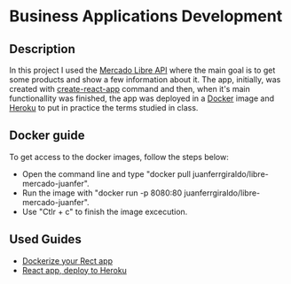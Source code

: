 **Business Applications Development**
=============
**Description**
---------------
In this project I used the [Mercado Libre API](https://developers.mercadolibre.com/en_us/items-and-searches#close) where the main goal is to get some products and show a few information about it.
The app, initially, was created with [create-react-app](https://github.com/facebook/create-react-app) command and then, when it's main functionallity was finished, the app was deployed in a [Docker](url) image and [Heroku](https://libre-mercado-juanfer.herokuapp.com/) to put in practice the terms studied in class.

**Docker guide**
---------------
To get access to the docker images, follow the steps below:
* Open the command line and type "docker pull juanferrgiraldo/libre-mercado-juanfer".
* Run the image with "docker run -p 8080:80 juanferrgiraldo/libre-mercado-juanfer".
* Use "Ctlr + c" to finish the image excecution.

**Used Guides**
---------------
* [Dockerize your Rect app](https://hackernoon.com/so-you-want-to-dockerize-your-react-app-64fbbb74c217)
* [React app, deploy to Heroku](https://medium.com/@ianposton2/create-react-app-deploy-to-heroku-7c3c03f34382)
